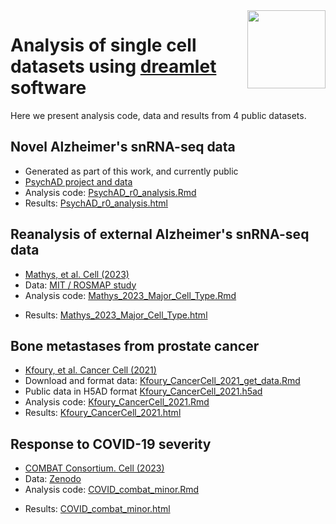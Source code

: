 
<img align="right" width="125" height="125" src="https://gabrielhoffman.github.io/dreamlet/logo.svg">


# Analysis of single cell datasets using [dreamlet](http://diseaseneurogenomics.github.io/dreamlet/) software

Here we present analysis code, data and results from 4 public datasets.

## Novel Alzheimer's snRNA-seq data
- Generated as part of this work, and currently public
- [PsychAD project and data](https://www.synapse.org/PsychAD_public)
- Analysis code: [PsychAD\_r0\_analysis.Rmd](https://github.com/GabrielHoffman/dreamlet_analysis/blob/main/PsychAD_r0/PsychAD_r0_analysis.Rmd)
- Results: [PsychAD\_r0\_analysis.html](https://ghoffman-cdn.s3.us-east-2.amazonaws.com/dreamlet_analysis/PsychAD_r0_analysis.html)

## Reanalysis of external Alzheimer's snRNA-seq data 
- [Mathys, et al. Cell (2023)](https://doi.org/10.1016/j.cell.2023.08.039)
- Data: [MIT / ROSMAP study](https://www.synapse.org/#!Synapse:syn52293417)
- Analysis code: [Mathys\_2023\_Major\_Cell\_Type.Rmd](https://github.com/GabrielHoffman/dreamlet_analysis/blob/main/Mathys_2023/Mathys_2023_Major_Cell_Type.Rmd)
<!--- , [Mathys\_2023\_Cell\_Type.Rmd](https://github.com/GabrielHoffman/dreamlet_analysis/blob/main/Mathys_2023/Mathys_2023_Cell_Type.Rmd) --->
- Results: [Mathys\_2023\_Major\_Cell\_Type.html](https://ghoffman-cdn.s3.us-east-2.amazonaws.com/dreamlet_analysis/Mathys_2023_Major_Cell_Type.html)
<!--- , 
[Mathys\_2023\_Cell\_Type.html](https://ghoffman-cdn.s3.us-east-2.amazonaws.com/dreamlet_analysis/Mathys_2023_Cell_Type.html) --->


## Bone metastases from prostate cancer
- [Kfoury, et al. Cancer Cell (2021)](https://doi.org/10.1016/j.ccell.2021.09.005)
- Download and format data: [Kfoury\_CancerCell\_2021\_get\_data.Rmd](https://github.com/GabrielHoffman/dreamlet_analysis/blob/main/Kfoury_CancerCell_2021/Kfoury_CancerCell_2021_get_data.Rmd)
- Public data in H5AD format [Kfoury\_CancerCell\_2021.h5ad](https://ghoffman-cdn.s3.us-east-2.amazonaws.com/dreamlet_analysis/data/Kfoury_CancerCell_2021.h5ad)
- Analysis code: [Kfoury\_CancerCell\_2021.Rmd](https://github.com/GabrielHoffman/dreamlet_analysis/blob/main/Kfoury_CancerCell_2021/Kfoury_CancerCell_2021.Rmd)
- Results: [Kfoury\_CancerCell\_2021.html](https://ghoffman-cdn.s3.us-east-2.amazonaws.com/dreamlet_analysis/Kfoury_CancerCell_2021.html)


## Response to COVID-19 severity
- [COMBAT Consortium. Cell (2023)](https://doi.org/10.1016/j.cell.2022.01.012)
- Data: [Zenodo](https://zenodo.org/records/6120249)
- Analysis code: [COVID\_combat\_minor.Rmd](https://github.com/GabrielHoffman/dreamlet_analysis/blob/main/COVID_combat/COVID_combat_minor.Rmd)
<!--- , [COVID\_combat\_major.Rmd](https://github.com/GabrielHoffman/dreamlet_analysis/blob/main/COVID_combat/COVID_combat_major.Rmd) --->
- Results: [COVID\_combat\_minor.html](https://ghoffman-cdn.s3.us-east-2.amazonaws.com/dreamlet_analysis/COVID_combat_minor.html) 
<!--- , [COVID\_combat\_major.html](https://ghoffman-cdn.s3.us-east-2.amazonaws.com/dreamlet_analysis/COVID_combat_major.html) --->

